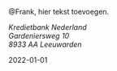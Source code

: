 @Frank, hier tekst toevoegen.

<address>
    Kredietbank Nederland<br>
    Gardeniersweg 10<br>
    8933 AA Leeuwarden
</address>

<time>2022-01-01</time>